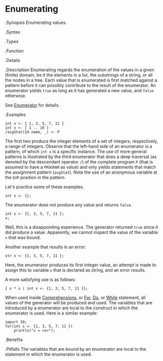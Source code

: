 # Enumerating

.Synopsis
Enumerating values.

.Syntax

.Types

.Function

.Details

.Description
Enumerating regards the enumeration of the values in a given (finite) domain, be it the elements in a list, the substrings of a string, 
or all the nodes in a tree. 
Each value that is enumerated is first matched against a pattern before it can possibly contribute to the result of 
the enumerator. An enumerator yields `true` as long as it has generated a new value, and `false` otherwise.

See [Enumerator]((Rascal:Comprehensions-Enumerator)) for details.

.Examples
```rascal
int x <- { 1, 3, 5, 7, 11 }
int x <- [ 1 .. 10 ]
/asgStat(Id name, _) <- P
```

The first two produce the integer elements of a set of integers, respectively, a range of integers. 
Observe that the left-hand side of an enumerator is a pattern, of which `int x` is a specific instance. 
The use of more general patterns is illustrated by the third enumerator that does a deep traversal 
(as denoted by the descendant operator `/`) of the complete program `P` (that is assumed to have a 
`PROGRAM` as value) and only yields statements that match the assignment pattern (`asgStat`).
Note the use of an anonymous variable at the `EXP` position in the pattern.

Let's practice some of these examples.

```rascal-shell
int x <- {};
```
The enumerator does not produce any value and returns `false`.

```rascal-shell,error
int x <- {1, 3, 5, 7, 11 };
x;
```
Well, this is a disappointing experience. The generator returned `true` since it did produce a value.
Apparently, we cannot inspect the value of the variable `x` that was bound.

Another example that results in an error:
```rascal-shell,error
str x <- {1, 3, 5, 7, 11 };
```
Here, the enumerator produces its first integer value, an attempt is made to assign this to variable `x` that is declared as string,
and an error results.

A more satisfying use is as follows:
```rascal-shell
{ x * x | int x <- {1, 3, 5, 7, 11 }};
```
When used inside [Comprehensions]((Rascal:Expressions-Comprehensions)), 
or [For]((Rascal:Statements-For)), [Do]((Rascal:Statements-Do)), or [While]((Rascal:Statements-While)) 
statement, all values of the generator will be produced and used.
The variables that are introduced by a enumerator are local to the construct in which the enumerator is used.
Here is a similar example:
```rascal-shell
import IO;
for(int x <- {1, 3, 5, 7, 11 })
    println("x = <x>");
```

.Benefits

.Pitfalls
The variables that are bound by an enumerator are local to the statement in which the enumerator is used.

